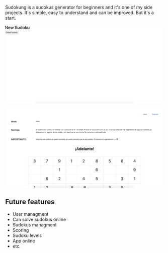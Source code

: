 Sudokung is a sudokus generator for beginners and it's one of my side projects. It's simple, easy to understand and can be improved. But it's a start.

![screencast1](/images/screencast1.png)

![screencast2](/images/screencast2.png)

## Future features

* User managment
* Can solve sudokus online
* Sudokus managment
* Scoring
* Sudoku levels
* App online
* etc.
